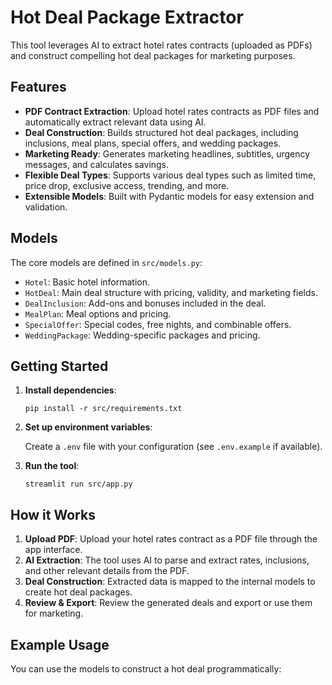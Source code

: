 # Hot Deal Package Extractor

This tool leverages AI to extract hotel rates contracts (uploaded as PDFs) and construct compelling hot deal packages for marketing purposes.

## Features

- **PDF Contract Extraction**: Upload hotel rates contracts as PDF files and automatically extract relevant data using AI.
- **Deal Construction**: Builds structured hot deal packages, including inclusions, meal plans, special offers, and wedding packages.
- **Marketing Ready**: Generates marketing headlines, subtitles, urgency messages, and calculates savings.
- **Flexible Deal Types**: Supports various deal types such as limited time, price drop, exclusive access, trending, and more.
- **Extensible Models**: Built with Pydantic models for easy extension and validation.

## Models

The core models are defined in `src/models.py`:

- `Hotel`: Basic hotel information.
- `HotDeal`: Main deal structure with pricing, validity, and marketing fields.
- `DealInclusion`: Add-ons and bonuses included in the deal.
- `MealPlan`: Meal options and pricing.
- `SpecialOffer`: Special codes, free nights, and combinable offers.
- `WeddingPackage`: Wedding-specific packages and pricing.

## Getting Started

1. **Install dependencies**:

   ```
   pip install -r src/requirements.txt
   ```

2. **Set up environment variables**:

   Create a `.env` file with your configuration (see `.env.example` if available).

3. **Run the tool**:

   ```
   streamlit run src/app.py
   ```

## How it Works

1. **Upload PDF**: Upload your hotel rates contract as a PDF file through the app interface.
2. **AI Extraction**: The tool uses AI to parse and extract rates, inclusions, and other relevant details from the PDF.
3. **Deal Construction**: Extracted data is mapped to the internal models to create hot deal packages.
4. **Review & Export**: Review the generated deals and export or use them for marketing.

## Example Usage

You can use the models to construct a hot deal programmatically:

